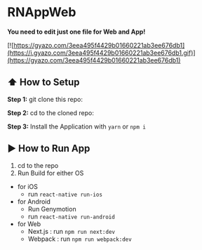 #  RNAppWeb

**You need to edit just one file for Web and App!**

[![https://gyazo.com/3eea495f4429b01660221ab3ee676db1](https://i.gyazo.com/3eea495f4429b01660221ab3ee676db1.gif)](https://gyazo.com/3eea495f4429b01660221ab3ee676db1)



## :arrow_up: How to Setup

**Step 1:** git clone this repo:

**Step 2:** cd to the cloned repo:

**Step 3:** Install the Application with `yarn` or `npm i`


## :arrow_forward: How to Run App

1. cd to the repo
2. Run Build for either OS
  * for iOS
    * run `react-native run-ios`
  * for Android
    * Run Genymotion
    * run `react-native run-android`
  * for Web
    * Next.js : run `npm run next:dev`
    * Webpack : run `npm run webpack:dev`